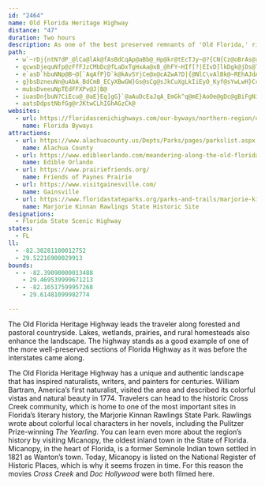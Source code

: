 ```yaml
---
id: "2464"
name: Old Florida Heritage Highway
distance: "47"
duration: Two hours
description: As one of the best preserved remnants of 'Old Florida,' rich in natural beauty and steeped in tradition, the Old Florida Heritage Highway offers a unique opportunity for byway travelers wanting to return to Florida's roots.
path:
  - w`~rDj{ntN?dP_@lCa@lAk@fAsBdCqAp@aBb@_Hp@kr@tEcTJy~@?{CN{Cz@oBrAs@r@yoAp{A{AtAyA`ARjBH|q@ZzHxBtQp@lC`@x@hW|^fCvFd@vAlSxm@fAzDp@nDjDhV`G|\lAfEpEtL~Tx@bDr@dIxB|@LnCN|BQxfBcZbGmBtHgDRAlA`@h@CtJmEtBo@lEwBfJiHbCy@rBKl_A?D`JV^eZp\sCtDsG~Jc^lm@}OxWmBvC_IbN}ItMgUdXom@lr@_RvScTlRgQxOgDvDeArBy@nBuAvEYxAcFza@y@fHgFh^wGr\kCrHyApCak@r|@\d@JZC|@y@hP{@vXm@nNa@`Cu@pAwiAlsAiAtAg@~Awa@z~Bc\zgBwHjc@oCnNeK`l@_Jpe@k@fBqAjCcBxB_CnB}A|@_Cz@wHfAo@XYd@
  - qcwsDjequNfp@zFfFJzCMbDc@fLaDxTgHxAa@xB_@hFY~HIf[?|EIvD]lkDgk@jDs@lGaBtFmB`GkC|c@oVz@_@pCeBhFuEbDaE~GmKfk@_~@bCeDbDsClCyAhA_@nA[|BWrAGrORvHQrCYvCm@lFeBzGgDtDqCbB{AdFgGlGgJ
  - e`asD`hbuNNp@B~@[`AqAfP}D`k@kAvSYjCe@x@cAZwA?D|{@NlC\vAlBk@~REhAJdALnCdAnB~AdArAr@zAl@lBbL|f@xHzn@tAtJZfAd@dA`BpBp@f@hBp@`BN`QG
  - g}bsDzneuNn@uAbA_BdCmB_ECyXBwGW}Gs@sCg@sJkCuXgLkIiEyO_Kyf@sYwLwH}CcB}FqCs`Am\aKwDkKcDuE}@iGu@mLu@wHSaN{@gU}@aD[eCk@wBm@mEqBeBeAgB}Aae@mi@oLgMeHoImAoBqA{Au|AqgBnAgDv@gFo@wYQ{DBw@}GiL
  - mubsDveeuNpTEdFFXPv@J|B@
  - iuasDn{buN?CiEcu@_@aE}Eq]gG}`@aAuDcEaJqA_EmGk^q@mE}AoOe@gDc@gBiFgNiAyD
  - aatsDdpstNbfGg@rJKtwCLhIGhAGzCk@
websites:
  - url: https://floridascenichighways.com/our-byways/northern-region/old-florida-heritage-highway/
    name: Florida Byways
attractions:
  - url: https://www.alachuacounty.us/Depts/Parks/pages/parkslist.aspx
    name: Alachua County
  - url: https://www.edibleorlando.com/meandering-along-the-old-florida-heritage-highway/
    name: Edible Orlando
  - url: https://www.prairiefriends.org/
    name: Friends of Paynes Prairie
  - url: https://www.visitgainesville.com/
    name: Gainsville
  - url: https://www.floridastateparks.org/parks-and-trails/marjorie-kinnan-rawlings-historic-state-park
    name: Marjorie Kinnan Rawlings State Historic Site
designations:
  - Florida State Scenic Highway
states:
  - FL
ll:
  - -82.30281100012752
  - 29.52216900029913
bounds:
  - - -82.39090000013488
    - 29.469539999671213
  - - -82.16517599957268
    - 29.61481099982774

---
```


The Old Florida Heritage Highway leads the traveler along forested and pastoral countryside. Lakes, wetlands, prairies, and rural homesteads also enhance the landscape. The highway stands as a good example of one of the more well-preserved sections of Florida Highway as it was before the interstates came along.

The Old Florida Heritage Highway has a unique and authentic landscape that has inspired naturalists, writers, and painters for centuries. William Bartram, America’s first naturalist, visited the area and described its colorful vistas and natural beauty in 1774. Travelers can head to the historic Cross Creek community, which is home to one of the most important sites in Florida’s literary history, the Marjorie Kinnan Rawlings State Park. Rawlings wrote about colorful local characters in her novels, including the Pulitzer Prize-winning _The Yearling_. You can learn even more about the region’s history by visiting Micanopy, the oldest inland town in the State of Florida. Micanopy, in the heart of Florida, is a former Seminole Indian town settled in 1821 as Wanton’s town. Today, Micanopy is listed on the National Register of Historic Places, which is why it seems frozen in time. For this reason the movies _Cross Creek_ and _Doc Hollywood_ were both filmed here.

